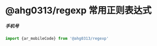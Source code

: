 # @ahg0313/regexp 常用正则表达式

##### 手机号
```javascript
import {ar_mobileCode} from '@ahg0313/regexp'
```
